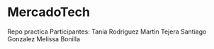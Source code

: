 # MercadoTech
Repo practica
Participantes:
Tania Rodriguez
Martin Tejera
Santiago Gonzalez
Melissa Bonilla
